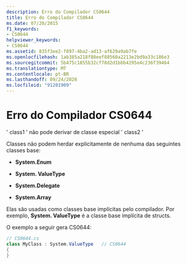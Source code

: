 ```yaml
---
description: Erro do Compilador CS0644
title: Erro do Compilador CS0644
ms.date: 07/20/2015
f1_keywords:
- CS0644
helpviewer_keywords:
- CS0644
ms.assetid: 835f3ee2-f897-4ba2-ad13-af629a9ab7fe
ms.openlocfilehash: 1ab385a218f88eef88560a2213e2bd9a33c186e3
ms.sourcegitcommit: 5b475c1855b32cf78d2d1bbb4295e4c236f39464
ms.translationtype: MT
ms.contentlocale: pt-BR
ms.lasthandoff: 09/24/2020
ms.locfileid: "91201909"
---
```

# <a name="compiler-error-cs0644"></a>Erro do Compilador CS0644

' class1 ' não pode derivar de classe especial ' class2 '  
  
 Classes não podem herdar explicitamente de nenhuma das seguintes classes base:  
  
- **System.Enum**  
  
- **System. ValueType**  
  
- **System.Delegate**  
  
- **System.Array**  
  
 Elas são usadas como classes base implícitas pelo compilador. Por exemplo, **System. ValueType** é a classe base implícita de structs.  
  
 O exemplo a seguir gera CS0644:  
  
```csharp  
// CS0644.cs  
class MyClass : System.ValueType   // CS0644  
{  
}  
```
